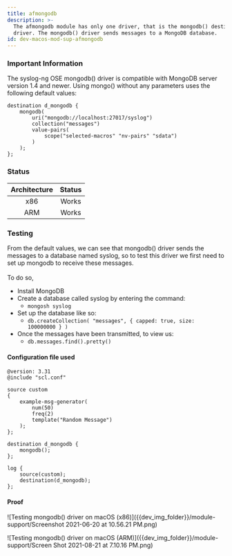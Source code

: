 ```yaml
---
title: afmongodb
description: >-
  The afmongodb module has only one driver, that is the mongodb() destination
  driver. The mongodb() driver sends messages to a MongoDB database.
id: dev-macos-mod-sup-afmongodb
---
```


### Important Information

The syslog-ng OSE mongodb() driver is compatible with MongoDB server version 1.4 and newer. Using mongo() without any parameters uses the following default values:

```config
destination d_mongodb {
    mongodb(
        uri("mongodb://localhost:27017/syslog")
        collection("messages")
        value-pairs(
            scope("selected-macros" "nv-pairs" "sdata")
        )
    );
};
```

### Status

| Architecture | Status |
| :----------: | :----: |
|      x86     |  Works |
|      ARM     |  Works |

### Testing

From the default values, we can see that mongodb() driver sends the messages to a database named syslog, so to test this driver we first need to set up mongodb to receive these messages. \
\
To do so,

* Install MongoDB
* Create a database called syslog by entering the command:
  * `mongosh syslog`
* Set up the database like so:
  * `db.createCollection( "messages", { capped: true, size: 100000000 } )`
* Once the messages have been transmitted, to view us:
  * `db.messages.find().pretty()`

#### Configuration file used

```config
@version: 3.31
@include "scl.conf"

source custom
{
    example-msg-generator(
        num(50)
        freq(2)
        template("Random Message")
    );
};

destination d_mongodb {
    mongodb();
};

log {
    source(custom);
    destination(d_mongodb);
};
```

#### Proof

![Testing mongodb() driver on macOS (x86)]({{dev_img_folder}}/module-support/Screenshot 2021-06-20 at 10.56.21 PM.png)

![Testing mongodb() driver on macOS (ARM)]({{dev_img_folder}}/module-support/Screen Shot 2021-08-21 at 7.10.16 PM.png)

